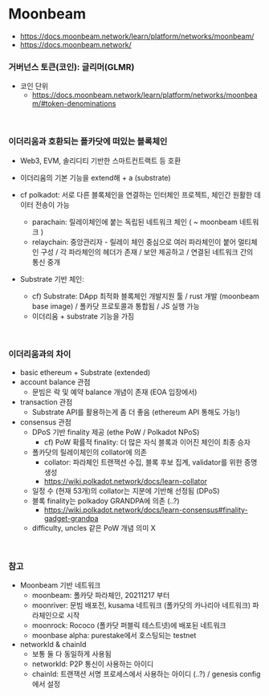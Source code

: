 # Moonbeam
 - https://docs.moonbeam.network/learn/platform/networks/moonbeam/
 - https://docs.moonbeam.network/

### 거버넌스 토큰(코인): 글리머(GLMR)
   - 코인 단위
      - https://docs.moonbeam.network/learn/platform/networks/moonbeam/#token-denominations
<br/>

### 이더리움과 호환되는 폴카닷에 떠있는 블록체인
 - Web3, EVM, 솔리디티 기반한 스마트컨트랙트 등 호환

 - 이더리움의 기본 기능을 extend해 + a (substrate)

 - cf polkadot: 서로 다른 블록체인을 연결하는 인터체인 프로젝트, 체인간 원활한 데이터 전송이 가능
    - parachain: 릴레이체인에 붙는 독립된 네트워크 체인 ( ~ moonbeam 네트워크 )
    - relaychain: 중앙관리자 - 릴레이 체인 중심으로 여러 파라체인이 붙어 멀티체인 구성 / 각 파라체인의 헤더가 존재 / 보안 제공하고 / 연결된 네트워크 간의 통신 중개

 - Substrate 기반 체인: 
    - cf) Substrate: DApp 최적화 블록체인 개발지원 툴 / rust 개발 (moonbeam base image) / 폴카닷 프로토콜과 통합됨 / JS 실행 가능
    - 이더리움 + substrate 기능을 가짐

<br/>

### 이더리움과의 차이
 - basic ethereum + Substrate (extended)
 - account balance 관점
    - 문빔은 락 및 예약 balance 개념이 존재 (EOA 입장에서)
 - transaction 관점
    - Substrate API를 활용하는게 좀 더 좋음 (ethereum API 통해도 가능!)
 - consensus 관점
    - DPoS 기반 finality 제공 (ethe PoW / Polkadot NPoS)
        - cf) PoW 확률적 finality: 더 많은 자식 블록과 이어진 체인이 최종 승자
    - 폴카닷의 릴레이체인의 collator에 의존
        - collator: 파라체인 트랜잭션 수집, 블록 후보 집계, validator를 위한 증명 생성
        - https://wiki.polkadot.network/docs/learn-collator
    - 일정 수 (현재 53개)의 collator는 지분에 기반해 선정됨 (DPoS)
    - 블록 finality는 polkadoy GRANDPA에 의존 (..?)
        - https://wiki.polkadot.network/docs/learn-consensus#finality-gadget-grandpa
    - difficulty, uncles 같은 PoW 개념 의미 X

<br/>

### 참고
 - Moonbeam 기반 네트워크
    - moonbeam: 폴카닷 파라체인, 20211217 부터
    - moonriver: 문빔 배포전, kusama 네트워크 (폴카닷의 카나리아 네트워크) 파라체인으로 시작
    - moonrock: Rococo (폴카닷 퍼블릭 테스트넷)에 배포된 네트워크
    - moonbase alpha: purestake에서 호스팅되는 testnet
 - networkId & chainId
    - 보통 둘 다 동일하게 사용됨
    - networkId: P2P 통신이 사용하는 아이디
    - chainId: 트랜잭션 서명 프로세스에서 사용하는 아이디 (..?) / genesis config 에서 설정